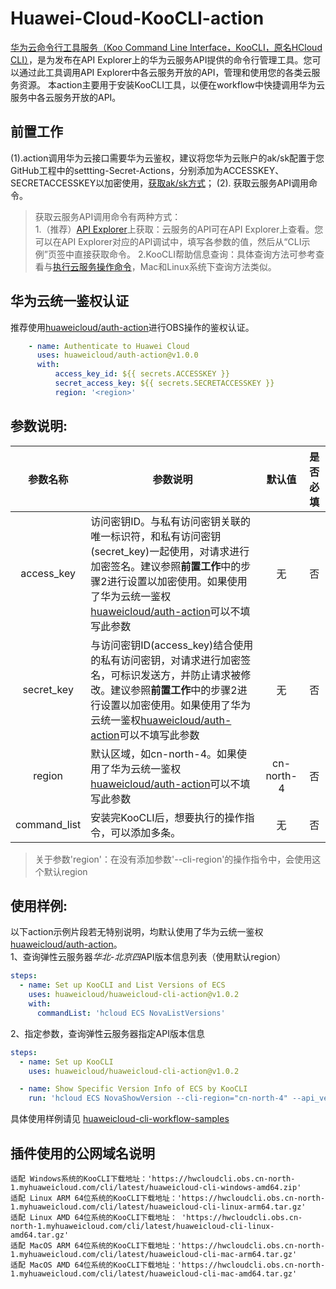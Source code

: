 # Huawei-Cloud-KooCLI-action
[华为云命令行工具服务（Koo Command Line Interface，KooCLI，原名HCloud CLI）](https://support.huaweicloud.com/productdesc-hcli/hcli_01.html)，是为发布在API Explorer上的华为云服务API提供的命令行管理工具。您可以通过此工具调用API Explorer中各云服务开放的API，管理和使用您的各类云服务资源。
本action主要用于安装KooCLI工具，以便在workflow中快捷调用华为云服务中各云服务开放的API。

## **前置工作**
(1).action调用华为云接口需要华为云鉴权，建议将您华为云账户的ak/sk配置于您GitHub工程中的settting-Secret-Actions，分别添加为ACCESSKEY、SECRETACCESSKEY以加密使用，[获取ak/sk方式](https://support.huaweicloud.com/api-obs/obs_04_0116.html)；
(2). 获取云服务API调用命令。
> 获取云服务API调用命令有两种方式：  
1.（推荐）[API Explorer](https://apiexplorer.developer.huaweicloud.com/apiexplorer/overview)上获取：云服务的API可在API Explorer上查看。您可以在API Explorer对应的API调试中，填写各参数的值，然后从“CLI示例”页签中直接获取命令。
2.KooCLI帮助信息查询：具体查询方法可参考查看与[执行云服务操作命令](https://support.huaweicloud.com/qs-hcli/hcli_02_005.html)，Mac和Linux系统下查询方法类似。

## **华为云统一鉴权认证**
推荐使用[huaweicloud/auth-action](https://github.com/huaweicloud/auth-action)进行OBS操作的鉴权认证。
```yaml
    - name: Authenticate to Huawei Cloud
      uses: huaweicloud/auth-action@v1.0.0
      with: 
          access_key_id: ${{ secrets.ACCESSKEY }} 
          secret_access_key: ${{ secrets.SECRETACCESSKEY }}
          region: '<region>'
```

## **参数说明:**
|  参数名称  |  参数说明  |  默认值  |  是否必填  |
|  :----:  |  ----  |  :----: |  :----:  |
| access_key  | 访问密钥ID。与私有访问密钥关联的唯一标识符，和私有访问密钥(secret_key)一起使用，对请求进行加密签名。建议参照**前置工作**中的步骤2进行设置以加密使用。如果使用了华为云统一鉴权[huaweicloud/auth-action](https://github.com/huaweicloud/auth-action)可以不填写此参数 |  无  |  否  |
| secret_key  | 与访问密钥ID(access_key)结合使用的私有访问密钥，对请求进行加密签名，可标识发送方，并防止请求被修改。建议参照**前置工作**中的步骤2进行设置以加密使用。如果使用了华为云统一鉴权[huaweicloud/auth-action](https://github.com/huaweicloud/auth-action)可以不填写此参数 |  无  |  否  |
| region  | 默认区域，如cn-north-4。如果使用了华为云统一鉴权[huaweicloud/auth-action](https://github.com/huaweicloud/auth-action)可以不填写此参数 |  cn-north-4  |  否  |
| command_list | 安装完KooCLI后，想要执行的操作指令，可以添加多条。 | 无 | 否 |
> 关于参数'region'：在没有添加参数'--cli-region'的操作指令中，会使用这个默认region

## **使用样例:**
以下action示例片段若无特别说明，均默认使用了华为云统一鉴权[huaweicloud/auth-action](https://github.com/huaweicloud/auth-action)。  
1、查询弹性云服务器*华北-北京四*API版本信息列表（使用默认region）
```yaml
steps:
  - name: Set up KooCLI and List Versions of ECS
    uses: huaweicloud/huaweicloud-cli-action@v1.0.2
    with:
      commandList: 'hcloud ECS NovaListVersions'
```
2、指定参数，查询弹性云服务器指定API版本信息
```yaml
steps:
  - name: Set up KooCLI
    uses: huaweicloud/huaweicloud-cli-action@v1.0.2

  - name: Show Specific Version Info of ECS by KooCLI
    run: 'hcloud ECS NovaShowVersion --cli-region="cn-north-4" --api_version="v2.1"'
```

具体使用样例请见 [huaweicloud-cli-workflow-samples](https://github.com/huaweicloud/huaweicloud-cli-workflow-samples)

## 插件使用的公网域名说明
```test
适配 Windows系统的KooCLI下载地址：'https://hwcloudcli.obs.cn-north-1.myhuaweicloud.com/cli/latest/huaweicloud-cli-windows-amd64.zip'
适配 Linux ARM 64位系统的KooCLI下载地址：'https://hwcloudcli.obs.cn-north-1.myhuaweicloud.com/cli/latest/huaweicloud-cli-linux-arm64.tar.gz'
适配 Linux AMD 64位系统的KooCLI下载地址： 'https://hwcloudcli.obs.cn-north-1.myhuaweicloud.com/cli/latest/huaweicloud-cli-linux-amd64.tar.gz'
适配 MacOS ARM 64位系统的KooCLI下载地址：'https://hwcloudcli.obs.cn-north-1.myhuaweicloud.com/cli/latest/huaweicloud-cli-mac-arm64.tar.gz'
适配 MacOS AMD 64位系统的KooCLI下载地址：'https://hwcloudcli.obs.cn-north-1.myhuaweicloud.com/cli/latest/huaweicloud-cli-mac-amd64.tar.gz'
```